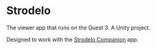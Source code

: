 # Strodelo

The viewer app that runs on the Quest 3. A Unity project.

Designed to work with the [Strodelo Companion](https://github.com/jiink/StrodeloCompanion) app.
